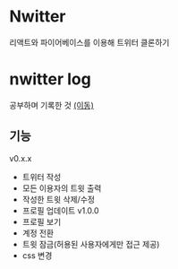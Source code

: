 # Nwitter
리액트와 파이어베이스를 이용해 트위터 클론하기
# nwitter log
공부하며 기록한 것 <a href="nwitter-log.md">(이동)</a>
## 기능
v0.x.x
* 트위터 작성
* 모든 이용자의 트윗 출력
* 작성한 트윗 삭제/수정
* 프로필 업데이트
v1.0.0
* 프로필 보기
* 계정 전환
* 트윗 잠금(허용된 사용자에게만 접근 제공)
* css 변경